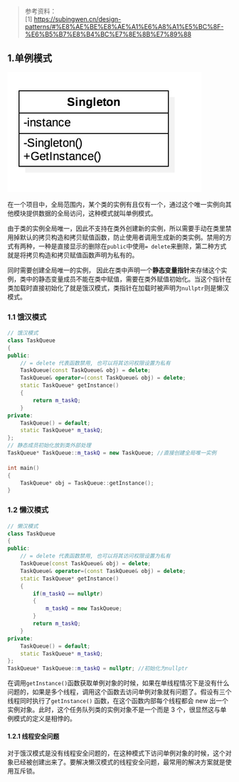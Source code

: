 > 参考资料：    
>[1] https://subingwen.cn/design-patterns/#%E8%AE%BE%E8%AE%A1%E6%A8%A1%E5%BC%8F-%E6%B5%B7%E8%B4%BC%E7%8E%8B%E7%89%88      

## 1.单例模式     

![单例uml类图](image/003605_O3wX_2003960.jpg)

在一个项目中，全局范围内，某个类的实例有且仅有一个，通过这个唯一实例向其他模块提供数据的全局访问，这种模式就叫单例模式。

由于类的实例全局唯一，因此不支持在类外创建新的实例，所以需要手动在类里禁用掉默认的拷贝构造和拷贝赋值函数，防止使用者调用生成新的类实例。禁用的方式有两种，一种是直接显示的删除在`public`中使用`= delete`来删除，第二种方式就是将拷贝构造和拷贝赋值函数声明为私有的。

同时需要创建全局唯一的实例，  因此在类中声明一个**静态变量指针**来存储这个实例，类中的静态变量成员不能在类中赋值，需要在类外赋值初始化。当这个指针在类加载时直接初始化了就是饿汉模式，类指针在加载时被声明为`nullptr`则是懒汉模式。

### 1.1 饿汉模式

```c++
// 饿汉模式
class TaskQueue
{
public:
    // = delete 代表函数禁用, 也可以将其访问权限设置为私有
    TaskQueue(const TaskQueue& obj) = delete;
    TaskQueue& operator=(const TaskQueue& obj) = delete;
    static TaskQueue* getInstance()
    {
        return m_taskQ;
    }
private:
    TaskQueue() = default;
    static TaskQueue* m_taskQ;
};
// 静态成员初始化放到类外部处理
TaskQueue* TaskQueue::m_taskQ = new TaskQueue; //直接创建全局唯一实例

int main()
{
    TaskQueue* obj = TaskQueue::getInstance();
}
```

### 1.2 懒汉模式

```c++
// 懒汉模式
class TaskQueue
{
public:
    // = delete 代表函数禁用, 也可以将其访问权限设置为私有
    TaskQueue(const TaskQueue& obj) = delete;
    TaskQueue& operator=(const TaskQueue& obj) = delete;
    static TaskQueue* getInstance()
    {
        if(m_taskQ == nullptr)
        {
            m_taskQ = new TaskQueue;
        }
        return m_taskQ;
    }
private:
    TaskQueue() = default;
    static TaskQueue* m_taskQ;
};
TaskQueue* TaskQueue::m_taskQ = nullptr; //初始化为nullptr
```

在调用` getInstance() `函数获取单例对象的时候，如果在单线程情况下是没有什么问题的，如果是多个线程，调用这个函数去访问单例对象就有问题了。假设有三个线程同时执行了`getInstance()` 函数，在这个函数内部每个线程都会 new 出一个实例对象。此时，这个任务队列类的实例对象不是一个而是 3 个，很显然这与单例模式的定义是相悖的。

#### 1.2.1 线程安全问题

对于饿汉模式是没有线程安全问题的，在这种模式下访问单例对象的时候，这个对象已经被创建出来了。要解决懒汉模式的线程安全问题，最常用的解决方案就是使用互斥锁。
